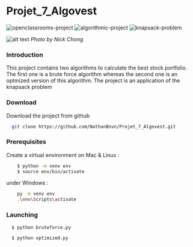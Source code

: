 # Projet_7_Algovest

![openclassrooms-project](https://user-images.githubusercontent.com/45998296/166692502-a22abdc0-e774-4ec6-8d7c-f86cb6e55825.svg) ![algorithmic-project](https://user-images.githubusercontent.com/45998296/209820666-1bfa58ed-062f-48ca-90fb-198d355016bd.svg) ![knapsack-problem](https://user-images.githubusercontent.com/45998296/209822255-4317b0df-8906-460f-9299-d5a44ef75489.svg)

![alt text](https://images.unsplash.com/photo-1590283603385-17ffb3a7f29f?ixlib=rb-4.0.3&ixid=MnwxMjA3fDB8MHxwaG90by1wYWdlfHx8fGVufDB8fHx8&auto=format&fit=crop&w=1740&q=80)
_Photo by Nick Chong_

### Introduction

This project contains two algorithms to calculate the best stock portfolio. The first one is a brute force algorithm whereas the second one is an optmized version of this algorithm. The project is an application of the knapsack problem

### Download

Download the project from github
```bash
  git clone https://github.com/NathanBnvn/Projet_7_Algovest.git

```

### Prerequisites

Create a virtual environment
on Mac & Linux :
```bash
    $ python -m venv env
    $ source env/bin/activate

```
under Windows :
```bash
    py -m venv env
    .\env\Scripts\activate

```

### Launching

```bash
  $ python bruteforce.py
```


```bash
  $ python optimized.py
```
